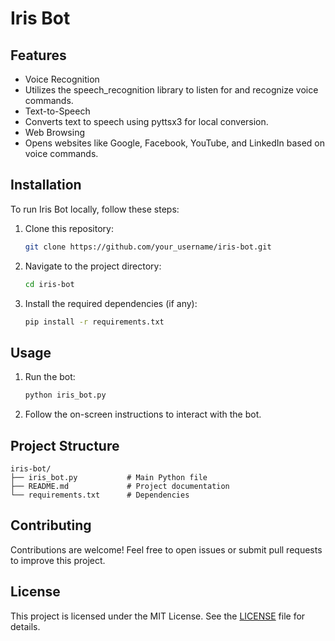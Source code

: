 # Iris Bot

## Features
- Voice Recognition
- Utilizes the speech_recognition library to listen for and recognize voice commands.
- Text-to-Speech
- Converts text to speech using pyttsx3 for local conversion.
- Web Browsing
- Opens websites like Google, Facebook, YouTube, and LinkedIn based on voice commands.

## Installation
To run Iris Bot locally, follow these steps:

1. Clone this repository:
   ```bash
   git clone https://github.com/your_username/iris-bot.git
   ```

2. Navigate to the project directory:
   ```bash
   cd iris-bot
   ```

3. Install the required dependencies (if any):
   ```bash
   pip install -r requirements.txt
   ```

## Usage
1. Run the bot:
   ```bash
   python iris_bot.py
   ```

2. Follow the on-screen instructions to interact with the bot.

## Project Structure
```
iris-bot/
├── iris_bot.py           # Main Python file
├── README.md             # Project documentation
└── requirements.txt      # Dependencies
```

## Contributing
Contributions are welcome! Feel free to open issues or submit pull requests to improve this project.

## License
This project is licensed under the MIT License. See the [LICENSE](LICENSE) file for details.
